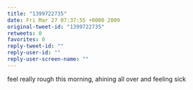 ```yaml
---
title: "1399722735"
date: Fri Mar 27 07:37:55 +0000 2009
original-tweet-id: "1399722735"
retweets: 0
favorites: 0
reply-tweet-id: ""
reply-user-id: ""
reply-user-screen-name: ""
---
```

feel really rough this morning, ahining all over and feeling sick
